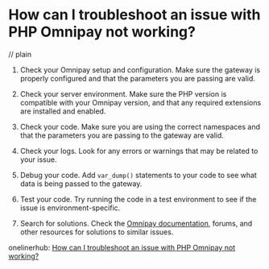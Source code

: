 # How can I troubleshoot an issue with PHP Omnipay not working?
// plain

1. Check your Omnipay setup and configuration. Make sure the gateway is properly configured and that the parameters you are passing are valid.

2. Check your server environment. Make sure the PHP version is compatible with your Omnipay version, and that any required extensions are installed and enabled.

3. Check your code. Make sure you are using the correct namespaces and that the parameters you are passing to the gateway are valid.

4. Check your logs. Look for any errors or warnings that may be related to your issue.

5. Debug your code. Add `var_dump()` statements to your code to see what data is being passed to the gateway.

6. Test your code. Try running the code in a test environment to see if the issue is environment-specific.

7. Search for solutions. Check the [Omnipay documentation](https://omnipay.thephpleague.com/), forums, and other resources for solutions to similar issues.

onelinerhub: [How can I troubleshoot an issue with PHP Omnipay not working?](https://onelinerhub.com/php-omnipay/how-can-i-troubleshoot-an-issue-with-php-omnipay-not-working)